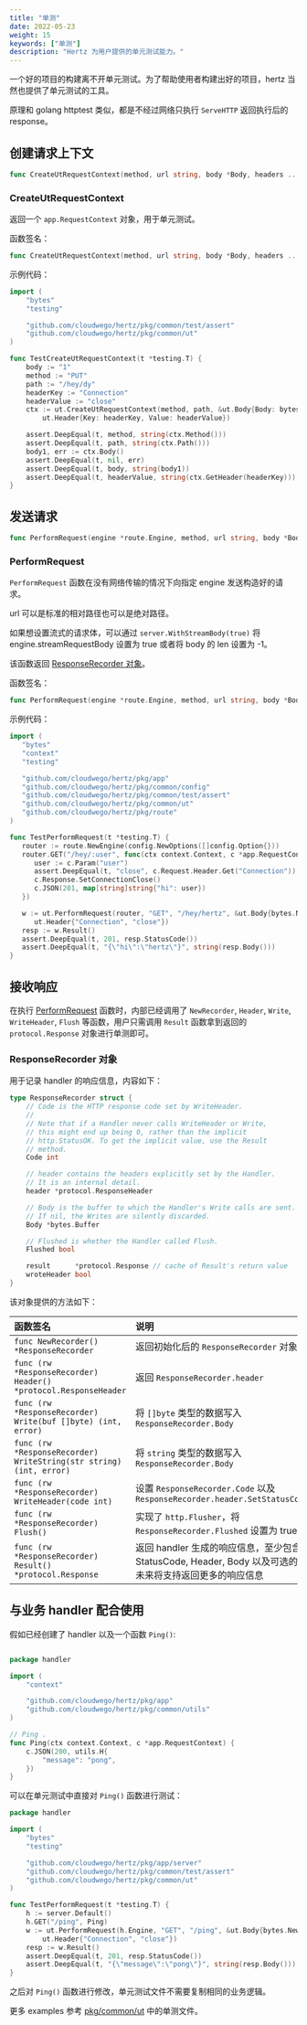 ```yaml
---
title: "单测"
date: 2022-05-23
weight: 15
keywords: ["单测"]
description: "Hertz 为用户提供的单元测试能力。"
---
```


一个好的项目的构建离不开单元测试。为了帮助使用者构建出好的项目，hertz 当然也提供了单元测试的工具。

原理和 golang httptest 类似，都是不经过网络只执行 `ServeHTTP` 返回执行后的 response。

## 创建请求上下文

```go
func CreateUtRequestContext(method, url string, body *Body, headers ...Header) *app.RequestContext
```

### CreateUtRequestContext

返回一个 `app.RequestContext` 对象，用于单元测试。

函数签名：

```go
func CreateUtRequestContext(method, url string, body *Body, headers ...Header) *app.RequestContext
```

示例代码：

```go
import (
	"bytes"
	"testing"

	"github.com/cloudwego/hertz/pkg/common/test/assert"
	"github.com/cloudwego/hertz/pkg/common/ut"
)

func TestCreateUtRequestContext(t *testing.T) {
	body := "1"
	method := "PUT"
	path := "/hey/dy"
	headerKey := "Connection"
	headerValue := "close"
	ctx := ut.CreateUtRequestContext(method, path, &ut.Body{Body: bytes.NewBufferString(body), Len: len(body)},
		ut.Header{Key: headerKey, Value: headerValue})

	assert.DeepEqual(t, method, string(ctx.Method()))
	assert.DeepEqual(t, path, string(ctx.Path()))
	body1, err := ctx.Body()
	assert.DeepEqual(t, nil, err)
	assert.DeepEqual(t, body, string(body1))
	assert.DeepEqual(t, headerValue, string(ctx.GetHeader(headerKey)))
}
```

## 发送请求

```go
func PerformRequest(engine *route.Engine, method, url string, body *Body, headers ...Header) *ResponseRecorder
```

### PerformRequest

`PerformRequest` 函数在没有网络传输的情况下向指定 engine 发送构造好的请求。

url 可以是标准的相对路径也可以是绝对路径。

如果想设置流式的请求体，可以通过 `server.WithStreamBody(true)` 将 engine.streamRequestBody 设置为 true 或者将 body 的 len 设置为 -1。

该函数返回 [ResponseRecorder 对象](#responserecorder-对象)。

函数签名：

```go
func PerformRequest(engine *route.Engine, method, url string, body *Body, headers ...Header) *ResponseRecorder
```

示例代码：

```go
import (
   "bytes"
   "context"
   "testing"

   "github.com/cloudwego/hertz/pkg/app"
   "github.com/cloudwego/hertz/pkg/common/config"
   "github.com/cloudwego/hertz/pkg/common/test/assert"
   "github.com/cloudwego/hertz/pkg/common/ut"
   "github.com/cloudwego/hertz/pkg/route"
)

func TestPerformRequest(t *testing.T) {
   router := route.NewEngine(config.NewOptions([]config.Option{}))
   router.GET("/hey/:user", func(ctx context.Context, c *app.RequestContext) {
      user := c.Param("user")
      assert.DeepEqual(t, "close", c.Request.Header.Get("Connection"))
      c.Response.SetConnectionClose()
      c.JSON(201, map[string]string{"hi": user})
   })

   w := ut.PerformRequest(router, "GET", "/hey/hertz", &ut.Body{bytes.NewBufferString("1"), 1},
      ut.Header{"Connection", "close"})
   resp := w.Result()
   assert.DeepEqual(t, 201, resp.StatusCode())
   assert.DeepEqual(t, "{\"hi\":\"hertz\"}", string(resp.Body()))
}
```

## 接收响应

在执行 [PerformRequest](#performrequest) 函数时，内部已经调用了 `NewRecorder`, `Header`, `Write`, `WriteHeader`, `Flush` 等函数，用户只需调用 `Result` 函数拿到返回的 `protocol.Response` 对象进行单测即可。

### ResponseRecorder 对象

用于记录 handler 的响应信息，内容如下：

```go
type ResponseRecorder struct {
	// Code is the HTTP response code set by WriteHeader.
	//
	// Note that if a Handler never calls WriteHeader or Write,
	// this might end up being 0, rather than the implicit
	// http.StatusOK. To get the implicit value, use the Result
	// method.
	Code int

	// header contains the headers explicitly set by the Handler.
	// It is an internal detail.
	header *protocol.ResponseHeader

	// Body is the buffer to which the Handler's Write calls are sent.
	// If nil, the Writes are silently discarded.
	Body *bytes.Buffer

	// Flushed is whether the Handler called Flush.
	Flushed bool

	result      *protocol.Response // cache of Result's return value
	wroteHeader bool
}
```

该对象提供的方法如下：

| 函数签名                                                           | 说明                                                                                                            |
| :----------------------------------------------------------------- | :-------------------------------------------------------------------------------------------------------------- |
| `func NewRecorder() *ResponseRecorder`                             | 返回初始化后的 `ResponseRecorder` 对象                                                                          |
| `func (rw *ResponseRecorder) Header() *protocol.ResponseHeader`    | 返回 `ResponseRecorder.header`                                                                                  |
| `func (rw *ResponseRecorder) Write(buf []byte) (int, error)`       | 将 `[]byte` 类型的数据写入 `ResponseRecorder.Body`                                                              |
| `func (rw *ResponseRecorder) WriteString(str string) (int, error)` | 将 `string` 类型的数据写入 `ResponseRecorder.Body`                                                              |
| `func (rw *ResponseRecorder) WriteHeader(code int)`                | 设置 `ResponseRecorder.Code` 以及 `ResponseRecorder.header.SetStatusCode(code)`                                 |
| `func (rw *ResponseRecorder) Flush()`                              | 实现了 `http.Flusher`，将 `ResponseRecorder.Flushed` 设置为 true                                                |
| `func (rw *ResponseRecorder) Result() *protocol.Response`          | 返回 handler 生成的响应信息，至少包含 StatusCode, Header, Body 以及可选的 Trailer，未来将支持返回更多的响应信息 |

## 与业务 handler 配合使用

假如已经创建了 handler 以及一个函数 `Ping()`:

```go

package handler

import (
	"context"

	"github.com/cloudwego/hertz/pkg/app"
	"github.com/cloudwego/hertz/pkg/common/utils"
)

// Ping .
func Ping(ctx context.Context, c *app.RequestContext) {
	c.JSON(200, utils.H{
		"message": "pong",
	})
}
```

可以在单元测试中直接对 `Ping()` 函数进行测试：

```go
package handler

import (
	"bytes"
	"testing"

	"github.com/cloudwego/hertz/pkg/app/server"
	"github.com/cloudwego/hertz/pkg/common/test/assert"
	"github.com/cloudwego/hertz/pkg/common/ut"
)

func TestPerformRequest(t *testing.T) {
	h := server.Default()
	h.GET("/ping", Ping)
	w := ut.PerformRequest(h.Engine, "GET", "/ping", &ut.Body{bytes.NewBufferString("1"), 1},
		ut.Header{"Connection", "close"})
	resp := w.Result()
	assert.DeepEqual(t, 201, resp.StatusCode())
	assert.DeepEqual(t, "{\"message\":\"pong\"}", string(resp.Body()))
}
```

之后对 `Ping()` 函数进行修改，单元测试文件不需要复制相同的业务逻辑。

更多 examples 参考 [pkg/common/ut](https://github.com/cloudwego/hertz/tree/main/pkg/common/ut) 中的单测文件。
